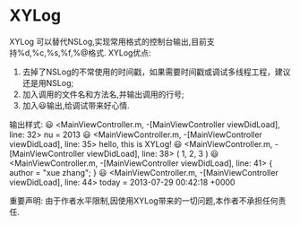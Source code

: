 XYLog
=====

XYLog 可以替代NSLog,实现常用格式的控制台输出,目前支持%d,%c,%s,%f,%@格式.
XYLog优点:
1. 去掉了NSLog的不常使用的时间戳，如果需要时间戳或调试多线程工程，建议还是用NSLog;
2. 加入调用的文件名和方法名,并输出调用的行号;
3. 加入😃输出,给调试带来好心情.

输出样式:
😃 <MainViewController.m, -[MainViewController viewDidLoad], line: 32>
nu = 2013
😃 <MainViewController.m, -[MainViewController viewDidLoad], line: 35>
hello, this is XYLog!
😃 <MainViewController.m, -[MainViewController viewDidLoad], line: 38>
(
    1,
    2,
    3
)
😃 <MainViewController.m, -[MainViewController viewDidLoad], line: 41>
{
    author = "xue zhang";
}
😃 <MainViewController.m, -[MainViewController viewDidLoad], line: 44>
today = 2013-07-29 00:42:18 +0000

重要声明:
由于作者水平限制,因使用XYLog带来的一切问题,本作者不承担任何责任.
